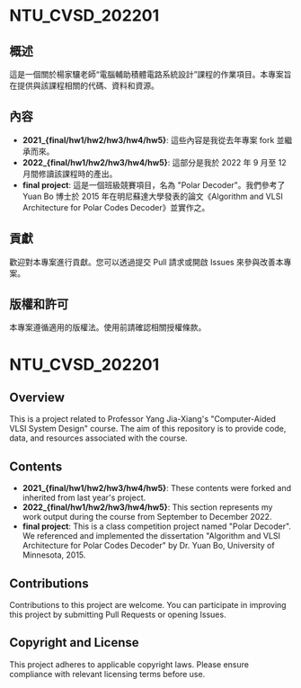 # NTU_CVSD_202201

## 概述
這是一個關於楊家驤老師“電腦輔助積體電路系統設計”課程的作業項目。本專案旨在提供與該課程相關的代碼、資料和資源。

## 內容
- **2021_{final/hw1/hw2/hw3/hw4/hw5}**: 這些內容是我從去年專案 fork 並繼承而來。
- **2022_{final/hw1/hw2/hw3/hw4/hw5}**: 這部分是我於 2022 年 9 月至 12 月間修讀該課程時的產出。
- **final project**: 這是一個班級競賽項目，名為 "Polar Decoder"。我們參考了 Yuan Bo 博士於 2015 年在明尼蘇達大學發表的論文《Algorithm and VLSI Architecture for Polar Codes Decoder》並實作之。

## 貢獻
歡迎對本專案進行貢獻。您可以透過提交 Pull 請求或開啟 Issues 來參與改善本專案。

## 版權和許可
本專案遵循適用的版權法。使用前請確認相關授權條款。


# NTU_CVSD_202201

## Overview
This is a project related to Professor Yang Jia-Xiang's "Computer-Aided VLSI System Design" course. The aim of this repository is to provide code, data, and resources associated with the course.

## Contents
- **2021_{final/hw1/hw2/hw3/hw4/hw5}**: These contents were forked and inherited from last year's project.
- **2022_{final/hw1/hw2/hw3/hw4/hw5}**: This section represents my work output during the course from September to December 2022.
- **final project**: This is a class competition project named "Polar Decoder". We referenced and implemented the dissertation "Algorithm and VLSI Architecture for Polar Codes Decoder" by Dr. Yuan Bo, University of Minnesota, 2015.

## Contributions
Contributions to this project are welcome. You can participate in improving this project by submitting Pull Requests or opening Issues.

## Copyright and License
This project adheres to applicable copyright laws. Please ensure compliance with relevant licensing terms before use.

